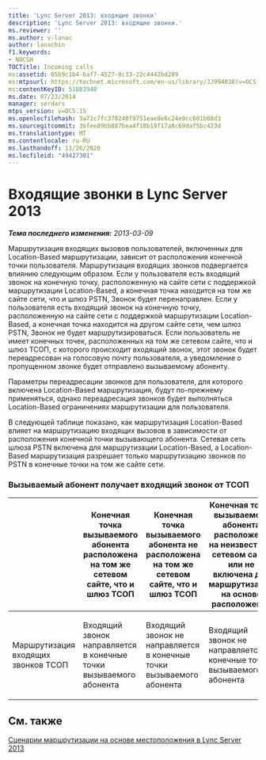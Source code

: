 ```yaml
---
title: 'Lync Server 2013: входящие звонки'
description: 'Lync Server 2013: входящие звонки.'
ms.reviewer: ''
ms.author: v-lanac
author: lanachin
f1.keywords:
- NOCSH
TOCTitle: Incoming calls
ms:assetid: 65b9c1b4-6af7-4527-8c33-22c4442bd209
ms:mtpsurl: https://technet.microsoft.com/en-us/library/JJ994038(v=OCS.15)
ms:contentKeyID: 51803948
ms.date: 07/23/2014
manager: serdars
mtps_version: v=OCS.15
ms.openlocfilehash: 3a72c7fc378240f9751eae8e6c24e9cc601b08d3
ms.sourcegitcommit: 36fee89bb887bea4f18b19f17a8c69daf5bc423d
ms.translationtype: MT
ms.contentlocale: ru-RU
ms.lasthandoff: 11/26/2020
ms.locfileid: "49427301"
---
```

# <a name="incoming-calls-in-lync-server-2013"></a>Входящие звонки в Lync Server 2013

<div data-xmlns="http://www.w3.org/1999/xhtml">

<div class="topic" data-xmlns="http://www.w3.org/1999/xhtml" data-msxsl="urn:schemas-microsoft-com:xslt" data-cs="https://msdn.microsoft.com/">

<div data-asp="https://msdn2.microsoft.com/asp">



</div>

<div id="mainSection">

<div id="mainBody">

<span> </span>

_**Тема последнего изменения:** 2013-03-09_

Маршрутизация входящих вызовов пользователей, включенных для Location-Based маршрутизации, зависит от расположения конечной точки пользователя. Маршрутизация входящих звонков подвергается влиянию следующим образом. Если у пользователя есть входящий звонок на конечную точку, расположенную на сайте сети с поддержкой маршрутизации Location-Based, а конечная точка находится на том же сайте сети, что и шлюз PSTN, Звонок будет перенаправлен. Если у пользователя есть входящий звонок на конечную точку, расположенную на сайте сети с поддержкой маршрутизации Location-Based, а конечная точка находится на другом сайте сети, чем шлюз PSTN, Звонок не будет маршрутизироваться. Если пользователь не имеет конечных точек, расположенных на том же сетевом сайте, что и шлюз ТСОП, с которого происходит входящий звонок, этот звонок будет переадресован на голосовую почту пользователя, а уведомление о пропущенном звонке будет отправлено вызываемому абоненту.

Параметры переадресации звонков для пользователя, для которого включена Location-Based маршрутизация, будут по-прежнему применяться, однако переадресация звонков будет выполняться Location-Based ограничениях маршрутизации для пользователя.

В следующей таблице показано, как маршрутизация Location-Based влияет на маршрутизацию входящих вызовов в зависимости от расположения конечной точки вызывающего абонента. Сетевая сеть шлюза PSTN включена для маршрутизации Location-Based, а Location-Based маршрутизация разрешает только маршрутизацию звонков по PSTN в конечные точки на том же сайте сети.

### <a name="callee-receiving-an-inbound-call-from-the-pstn"></a>Вызываемый абонент получает входящий звонок от ТСОП

<table>
<colgroup>
<col style="width: 25%" />
<col style="width: 25%" />
<col style="width: 25%" />
<col style="width: 25%" />
</colgroup>
<thead>
<tr class="header">
<th></th>
<th>Конечная точка вызываемого абонента расположена на том же сетевом сайте, что и шлюз ТСОП</th>
<th>Конечная точка вызываемого абонента не расположена на том же сетевом сайте, что и шлюз ТСОП</th>
<th>Конечная точка вызываемого абонента расположена на неизвестном сетевом сайте или не включена для маршрутизации на основе расположения</th>
</tr>
</thead>
<tbody>
<tr class="odd">
<td><p>Маршрутизация входящих звонков ТСОП</p></td>
<td><p>Входящий звонок направляется в конечные точки вызываемого абонента</p></td>
<td><p>Входящий звонок не направляется в конечные точки вызываемого абонента</p></td>
<td><p>Входящий звонок не направляется в конечные точки вызываемого абонента</p></td>
</tr>
</tbody>
</table>

  

<div>

## <a name="see-also"></a>См. также


[Сценарии маршрутизации на основе местоположения в Lync Server 2013](lync-server-2013-scenarios-for-location-based-routing.md)  
  

</div>

</div>

<span> </span>

</div>

</div>

</div>

